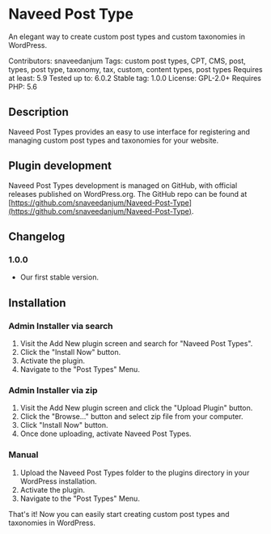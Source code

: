 # Naveed Post Type
An elegant way to create custom post types and custom taxonomies in WordPress.

Contributors: snaveedanjum
Tags: custom post types, CPT, CMS, post, types, post type, taxonomy, tax, custom, content types, post types
Requires at least: 5.9
Tested up to: 6.0.2
Stable tag: 1.0.0
License: GPL-2.0+
Requires PHP: 5.6

## Description

Naveed Post Types provides an easy to use interface for registering and managing custom post types and taxonomies for your website.

## Plugin development

Naveed Post Types development is managed on GitHub, with official releases published on WordPress.org. The GitHub repo can be found at [https://github.com/snaveedanjum/Naveed-Post-Type](https://github.com/snaveedanjum/Naveed-Post-Type).

## Changelog

###  1.0.0
* Our first stable version.



## Installation

### Admin Installer via search
1. Visit the Add New plugin screen and search for "Naveed Post Types".
2. Click the "Install Now" button.
3. Activate the plugin.
4. Navigate to the "Post Types" Menu.

### Admin Installer via zip
1. Visit the Add New plugin screen and click the "Upload Plugin" button.
2. Click the "Browse..." button and select zip file from your computer.
3. Click "Install Now" button.
4. Once done uploading, activate Naveed Post Types.

### Manual
1. Upload the Naveed Post Types folder to the plugins directory in your WordPress installation.
2. Activate the plugin.
3. Navigate to the "Post Types" Menu.

That's it! Now you can easily start creating custom post types and taxonomies in WordPress.
